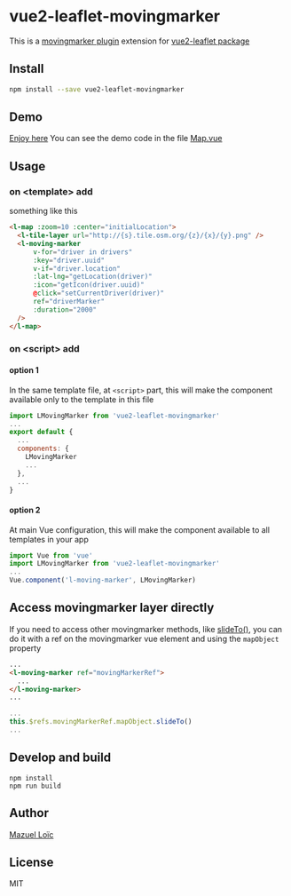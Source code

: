 # vue2-leaflet-movingmarker

This is a [movingmarker plugin](https://gitlab.com/IvanSanchez/Leaflet.Marker.SlideTo) extension for [vue2-leaflet package](https://github.com/KoRiGaN/Vue2Leaflet)

## Install
```bash
npm install --save vue2-leaflet-movingmarker
```

## Demo

[Enjoy here](https://louismazel.github.io/vue2-leaflet-movingmarker/)
You can see the demo code in the file [Map.vue](./src/Map/index.vue)

## Usage

### on &lt;template&gt; add

something like this
```html
<l-map :zoom=10 :center="initialLocation">
  <l-tile-layer url="http://{s}.tile.osm.org/{z}/{x}/{y}.png" />
  <l-moving-marker
      v-for="driver in drivers"
      :key="driver.uuid"
      v-if="driver.location"
      :lat-lng="getLocation(driver)"
      :icon="getIcon(driver.uuid)"
      @click="setCurrentDriver(driver)"
      ref="driverMarker"
      :duration="2000"
  />
</l-map>
```
### on &lt;script&gt; add

#### option 1

In the same template file, at `<script>` part, this will make the component available only to the template in this file

```js
import LMovingMarker from 'vue2-leaflet-movingmarker'
...
export default {
  ...
  components: {
    LMovingMarker
    ...
  },
  ...
}
```
#### option 2

At main Vue configuration, this will make the component available to all templates in your app
```js
import Vue from 'vue'
import LMovingMarker from 'vue2-leaflet-movingmarker'
...
Vue.component('l-moving-marker', LMovingMarker)
```

## Access movingmarker layer directly

If you need to access other movingmarker methods, like [slideTo()](https://gitlab.com/movingmarker/Leaflet.Marker.SlideTo), you can do it with a ref on the movingmarker vue element and using the `mapObject` property

```html
...
<l-moving-marker ref="movingMarkerRef">
  ...
</l-moving-marker>
...
```
```js
...
this.$refs.movingMarkerRef.mapObject.slideTo()
...
```


## Develop and build

    npm install
    npm run build

## Author

[Mazuel Loïc](https://github.com/LouisMazel)

## License

MIT
